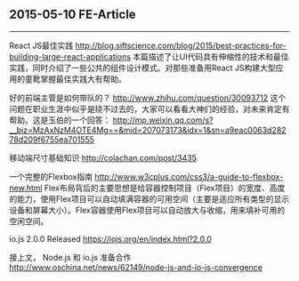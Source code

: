 ## 2015-05-10 FE-Article
---

React JS最佳实践 
http://blog.siftscience.com/blog/2015/best-practices-for-building-large-react-applications 
本篇描述了让UI代码具有伸缩性的技术和最佳实践，同时介绍了一些公共的组件设计模式。对那些准备用React JS构建大型应用的童靴掌握最佳实践大有帮助。

好的前端主管是如何带队的？ 
http://www.zhihu.com/question/30093712 
这个问题在职业生涯中似乎是绕不过去的，大家可以看看大神们的经验，对未来肯定有帮助。这是玉伯的一个回答： http://mp.weixin.qq.com/s?__biz=MzAxNzM4OTE4Mg==&mid=207073173&idx=1&sn=a9eac0063d28278d209f6755ea701555

移动端尺寸基础知识 
http://colachan.com/post/3435 

一个完整的Flexbox指南 
http://www.w3cplus.com/css3/a-guide-to-flexbox-new.html 
Flex布局背后的主要思想是给容器控制项目（Flex项目）的宽度、高度的能力，使用Flex项目可以自动填满容器的可用空间（主要是适应所有类型的显示设备和屏幕大小）。Flex容器使用Flex项目可以自动放大与收缩，用来填补可用的空闲空间。

io.js 2.0.0 Released 
https://iojs.org/en/index.html?2.0.0 

接上文， Node.js 和 io.js 准备合作 http://www.oschina.net/news/62149/node-js-and-io-js-convergence

